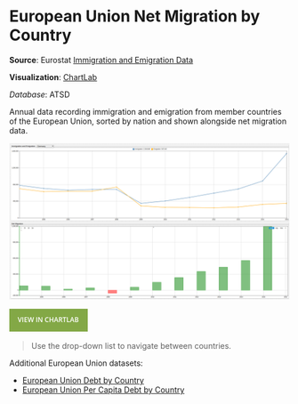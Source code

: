 # European Union Net Migration by Country

**Source**: Eurostat [Immigration and Emigration Data](https://ec.europa.eu)

**Visualization**: [ChartLab](https://apps.axibase.com/chartlab)

_Database_: ATSD

Annual data recording immigration and emigration from member countries of the European Union, sorted by nation and shown alongside
net migration data.

![](./images/mig-01.png)

[![View in ChartLab](./images/button.png)](https://apps.axibase.com/chartlab/574349d5/3/#fullscreen)

> Use the drop-down list to navigate between countries.

Additional European Union datasets:

* [European Union Debt by Country](../eu-debt/README.md)
* [European Union Per Capita Debt by Country](../eu-debt-per-capita/README.md)
